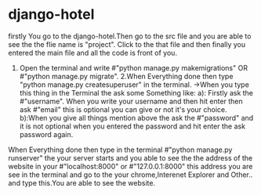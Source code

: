 # django-hotel

firstly You go to the django-hotel.Then go to the src file and you are able to see the the flie name is "project". Click to the that file and then finally you entered the main file and all the code is front of you.
1. Open the terminal and write #"python manage.py makemigrations" OR #"python manage.py migrate".
2.When Everything done then type "python manage.py createsuperuser" in the terminal.
  ->When you type this thing in the Terminal the ask some Something like:
  a): Firstly ask the #"username". When you write your username and then hit enter then ask #"email" this is optional you can give or not it's your        choice.
  b):When you give all things mention above the ask the #"password" and it is not optional when you entered the password and hit enter the ask           password again.
  
When Everything done then type in the terminal #"python manage.py runserver" the your server starts and you able to see the the address of the website in your #"localhost:8000" or #"127.0.0.1:8000" this address you are see in the terminal and go to the your chrome,Interenet Explorer and Other.. and type this.You are able to see the website. 
